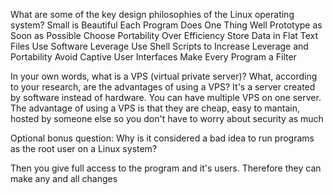 What are some of the key design philosophies of the Linux operating system?
Small is Beautiful
Each Program Does One Thing Well
Prototype as Soon as Possible
Choose Portability Over Efficiency
Store Data in Flat Text Files
Use Software Leverage
Use Shell Scripts to Increase Leverage and Portability
Avoid Captive User Interfaces
Make Every Program a Filter


In your own words, what is a VPS (virtual private server)? What, according to your research, are the advantages of using a VPS?
It's a server created by software instead of hardware. You can have multiple VPS on one server. The advantage of using a VPS is that they are cheap,
easy to mantain, hosted by someone else so you don't have to worry about security as much 



Optional bonus question: Why is it considered a bad idea to run programs as the root user on a Linux system?

Then you give full access to the program and it's users. Therefore they can make any and all changes